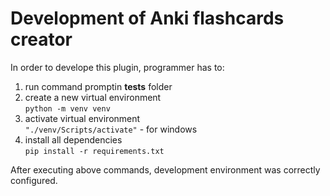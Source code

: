# Development of Anki flashcards creator

In order to develope this plugin, programmer has to:
1. run command promptin **tests** folder
2. create a new virtual environment<br>
`python -m venv venv`
3. activate virtual environment<br>
`"./venv/Scripts/activate"` - for windows
4. install all dependencies<br>
`pip install -r requirements.txt`

After executing above commands, development environment was correctly configured.